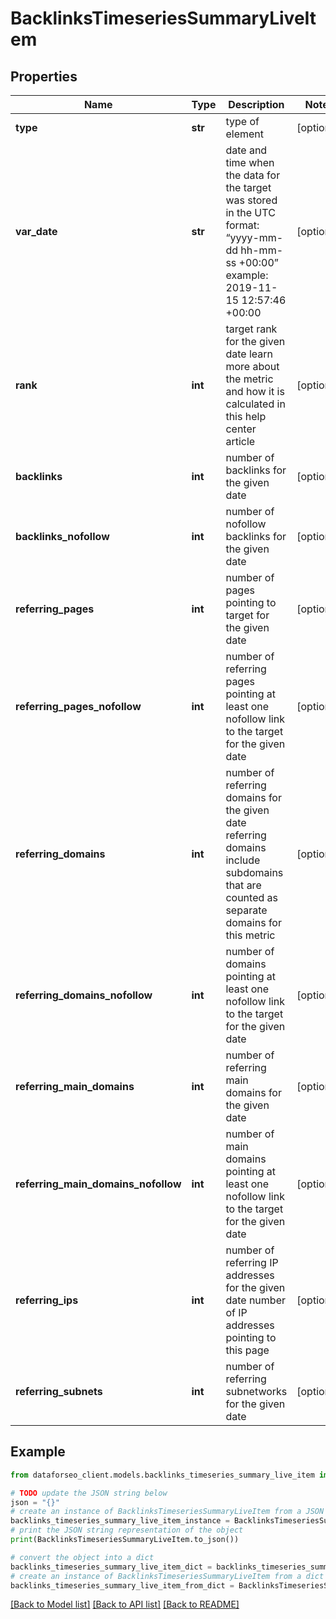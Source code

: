 # BacklinksTimeseriesSummaryLiveItem


## Properties

Name | Type | Description | Notes
------------ | ------------- | ------------- | -------------
**type** | **str** | type of element | [optional] 
**var_date** | **str** | date and time when the data for the target was stored in the UTC format: “yyyy-mm-dd hh-mm-ss +00:00” example: 2019-11-15 12:57:46 +00:00 | [optional] 
**rank** | **int** | target rank for the given date learn more about the metric and how it is calculated in this help center article | [optional] 
**backlinks** | **int** | number of backlinks for the given date | [optional] 
**backlinks_nofollow** | **int** | number of nofollow backlinks for the given date | [optional] 
**referring_pages** | **int** | number of pages pointing to target for the given date | [optional] 
**referring_pages_nofollow** | **int** | number of referring pages pointing at least one nofollow link to the target for the given date | [optional] 
**referring_domains** | **int** | number of referring domains for the given date referring domains include subdomains that are counted as separate domains for this metric | [optional] 
**referring_domains_nofollow** | **int** | number of domains pointing at least one nofollow link to the target for the given date | [optional] 
**referring_main_domains** | **int** | number of referring main domains for the given date | [optional] 
**referring_main_domains_nofollow** | **int** | number of main domains pointing at least one nofollow link to the target for the given date | [optional] 
**referring_ips** | **int** | number of referring IP addresses for the given date number of IP addresses pointing to this page | [optional] 
**referring_subnets** | **int** | number of referring subnetworks for the given date | [optional] 

## Example

```python
from dataforseo_client.models.backlinks_timeseries_summary_live_item import BacklinksTimeseriesSummaryLiveItem

# TODO update the JSON string below
json = "{}"
# create an instance of BacklinksTimeseriesSummaryLiveItem from a JSON string
backlinks_timeseries_summary_live_item_instance = BacklinksTimeseriesSummaryLiveItem.from_json(json)
# print the JSON string representation of the object
print(BacklinksTimeseriesSummaryLiveItem.to_json())

# convert the object into a dict
backlinks_timeseries_summary_live_item_dict = backlinks_timeseries_summary_live_item_instance.to_dict()
# create an instance of BacklinksTimeseriesSummaryLiveItem from a dict
backlinks_timeseries_summary_live_item_from_dict = BacklinksTimeseriesSummaryLiveItem.from_dict(backlinks_timeseries_summary_live_item_dict)
```
[[Back to Model list]](../README.md#documentation-for-models) [[Back to API list]](../README.md#documentation-for-api-endpoints) [[Back to README]](../README.md)


